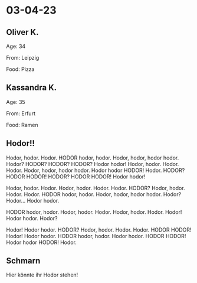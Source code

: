# 03-04-23

## Oliver K.

Age: 34

From: Leipzig

Food: Pizza


## Kassandra K.

Age: 35

From: Erfurt

Food: Ramen

## Hodor!!

 Hodor, hodor. Hodor. HODOR hodor, hodor. Hodor, hodor, hodor hodor. Hodor? HODOR? HODOR? HODOR? Hodor hodor! Hodor, hodor. Hodor. Hodor. Hodor, hodor, hodor hodor. Hodor hodor HODOR! Hodor. HODOR? HODOR HODOR! HODOR? HODOR HODOR! Hodor hodor!

 Hodor, hodor. Hodor. Hodor, hodor. Hodor. Hodor. HODOR? Hodor, hodor. Hodor. Hodor. HODOR hodor, hodor. Hodor, hodor, hodor hodor. Hodor? Hodor... Hodor hodor.

 HODOR hodor, hodor. Hodor, hodor. Hodor. Hodor, hodor. Hodor. Hodor! Hodor hodor. Hodor?

 Hodor! Hodor hodor. HODOR? Hodor, hodor. Hodor. Hodor. HODOR HODOR! Hodor! Hodor hodor. HODOR hodor, hodor. Hodor hodor. HODOR HODOR! Hodor hodor HODOR! Hodor.

## Schmarn

Hier könnte ihr Hodor stehen!
